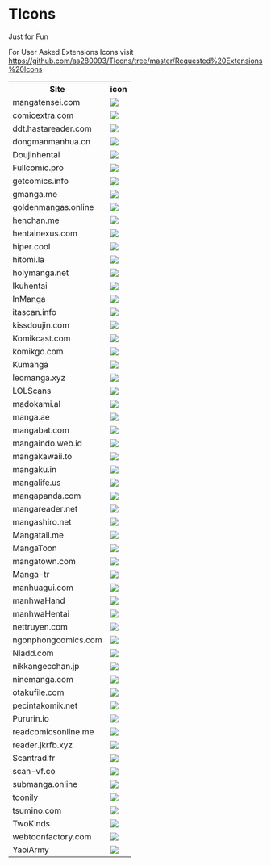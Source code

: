 # TIcons
Just for Fun



For User Asked Extensions Icons visit https://github.com/as280093/TIcons/tree/master/Requested%20Extensions%20Icons
<table style="width:100%">
<tr><th>Site</th><th>icon</th></tr>
<tr><td><a href="https://github.com/as280093/TIcons/tree/master/Requested%20Extensions%20Icons/mangatensei.com/res">mangatensei.com</a></td><td><img src="https://raw.githubusercontent.com/as280093/TIcons/master/Requested%20Extensions%20Icons/mangatensei.com/res/mipmap-xhdpi/ic_launcher.png" align=center" /></td></tr>
<tr><td><a href="https://github.com/as280093/TIcons/tree/master/Requested%20Extensions%20Icons/comicextra.com/res">comicextra.com</a></td><td><img src="https://raw.githubusercontent.com/as280093/TIcons/master/Requested%20Extensions%20Icons/comicextra.com/res/mipmap-xhdpi/ic_launcher.png" align=center" /></td></tr>
<tr><td><a href="https://github.com/as280093/TIcons/tree/master/Requested%20Extensions%20Icons/ddt.hastareader.com%C2%A0/res">ddt.hastareader.com</a></td><td><img src="https://raw.githubusercontent.com/as280093/TIcons/master/Requested%20Extensions%20Icons/ddt.hastareader.com%C2%A0/res/mipmap-xhdpi/ic_launcher.png" align=center" /></td></tr>
<tr><td><a href="https://github.com/as280093/TIcons/tree/master/Requested%20Extensions%20Icons/dongmanmanhua.cn/res">dongmanmanhua.cn</a></td><td><img src="https://raw.githubusercontent.com/as280093/TIcons/master/Requested%20Extensions%20Icons/dongmanmanhua.cn/res/mipmap-xhdpi/ic_launcher.png" align=center" /></td></tr>
<tr><td><a href="https://github.com/as280093/TIcons/tree/master/Requested%20Extensions%20Icons/Doujinhentai/res">Doujinhentai</a></td><td><img src="https://raw.githubusercontent.com/as280093/TIcons/master/Requested%20Extensions%20Icons/Doujinhentai/res/mipmap-xhdpi/ic_launcher.png" align=center" /></td></tr>
<tr><td><a href="https://github.com/as280093/TIcons/tree/master/Requested%20Extensions%20Icons/Fullcomic.pro/res">Fullcomic.pro</a></td><td><img src="https://raw.githubusercontent.com/as280093/TIcons/master/Requested%20Extensions%20Icons/Fullcomic.pro/res/mipmap-xhdpi/ic_launcher.png" align=center" /></td></tr>
<tr><td><a href="https://github.com/as280093/TIcons/tree/master/Requested%20Extensions%20Icons/getcomics.info/res">getcomics.info</a></td><td><img src="https://raw.githubusercontent.com/as280093/TIcons/master/Requested%20Extensions%20Icons/getcomics.info/res/mipmap-xhdpi/ic_launcher.png" align=center" /></td></tr>
<tr><td><a href="https://github.com/as280093/TIcons/tree/master/Requested%20Extensions%20Icons/gmanga.me/res">gmanga.me</a></td><td><img src="https://raw.githubusercontent.com/as280093/TIcons/master/Requested%20Extensions%20Icons/gmanga.me/res/mipmap-xhdpi/ic_launcher.png" align=center" /></td></tr>
<tr><td><a href="https://github.com/as280093/TIcons/tree/master/Requested%20Extensions%20Icons/goldenmangas.online/res">goldenmangas.online</a></td><td><img src="https://raw.githubusercontent.com/as280093/TIcons/master/Requested%20Extensions%20Icons/goldenmangas.online/res/mipmap-xhdpi/ic_launcher.png" align=center" /></td></tr>
<tr><td><a href="https://github.com/as280093/TIcons/tree/master/Requested%20Extensions%20Icons/henchan.me/res">henchan.me</a></td><td><img src="https://raw.githubusercontent.com/as280093/TIcons/master/Requested%20Extensions%20Icons/henchan.me/res/mipmap-xhdpi/ic_launcher.png" align=center" /></td></tr>
<tr><td><a href="https://github.com/as280093/TIcons/tree/master/Requested%20Extensions%20Icons/hentainexus.com/res">hentainexus.com</a></td><td><img src="https://raw.githubusercontent.com/as280093/TIcons/master/Requested%20Extensions%20Icons/hentainexus.com/res/mipmap-xhdpi/ic_launcher.png" align=center" /></td></tr>
<tr><td><a href="https://github.com/as280093/TIcons/tree/master/Requested%20Extensions%20Icons/hiper.cool/res">hiper.cool</a></td><td><img src="https://raw.githubusercontent.com/as280093/TIcons/master/Requested%20Extensions%20Icons/hiper.cool/res/mipmap-xhdpi/ic_launcher.png" align=center" /></td></tr>
<tr><td><a href="https://github.com/as280093/TIcons/tree/master/Requested%20Extensions%20Icons/hitomi.la/res">hitomi.la</a></td><td><img src="https://raw.githubusercontent.com/as280093/TIcons/master/Requested%20Extensions%20Icons/hitomi.la/res/mipmap-xhdpi/ic_launcher.png" align=center" /></td></tr>
<tr><td><a href="https://github.com/as280093/TIcons/tree/master/Requested%20Extensions%20Icons/holymanga.net/res">holymanga.net</a></td><td><img src="https://raw.githubusercontent.com/as280093/TIcons/master/Requested%20Extensions%20Icons/holymanga.net/res/mipmap-xhdpi/ic_launcher.png" align=center" /></td></tr>
<tr><td><a href="https://github.com/as280093/TIcons/tree/master/Requested%20Extensions%20Icons/Ikuhentai/res">Ikuhentai</a></td><td><img src="https://raw.githubusercontent.com/as280093/TIcons/master/Requested%20Extensions%20Icons/Ikuhentai/res/mipmap-xhdpi/ic_launcher.png" align=center" /></td></tr>
<tr><td><a href="https://github.com/as280093/TIcons/tree/master/Requested%20Extensions%20Icons/InManga/res">InManga</a></td><td><img src="https://raw.githubusercontent.com/as280093/TIcons/master/Requested%20Extensions%20Icons/InManga/res/mipmap-xhdpi/ic_launcher.png" align=center" /></td></tr>
<tr><td><a href="https://github.com/as280093/TIcons/tree/master/Requested%20Extensions%20Icons/itascan.info%C2%A0/res">itascan.info</a></td><td><img src="https://raw.githubusercontent.com/as280093/TIcons/master/Requested%20Extensions%20Icons/itascan.info%C2%A0/res/mipmap-xhdpi/ic_launcher.png" align=center" /></td></tr>
<tr><td><a href="https://github.com/as280093/TIcons/tree/master/Requested%20Extensions%20Icons/kissdoujin.com/res">kissdoujin.com</a></td><td><img src="https://raw.githubusercontent.com/as280093/TIcons/master/Requested%20Extensions%20Icons/kissdoujin.com/res/mipmap-xhdpi/ic_launcher.png" align=center" /></td></tr>
<tr><td><a href="https://github.com/as280093/TIcons/tree/master/Requested%20Extensions%20Icons/Komikcast.com/res">Komikcast.com</a></td><td><img src="https://raw.githubusercontent.com/as280093/TIcons/master/Requested%20Extensions%20Icons/Komikcast.com/res/mipmap-xhdpi/ic_launcher.png" align=center" /></td></tr>
<tr><td><a href="https://github.com/as280093/TIcons/tree/master/Requested%20Extensions%20Icons/komikgo.com/res">komikgo.com</a></td><td><img src="https://raw.githubusercontent.com/as280093/TIcons/master/Requested%20Extensions%20Icons/komikgo.com/res/mipmap-xhdpi/ic_launcher.png" align=center" /></td></tr>
<tr><td><a href="https://github.com/as280093/TIcons/tree/master/Requested%20Extensions%20Icons/Kumanga/res">Kumanga</a></td><td><img src="https://raw.githubusercontent.com/as280093/TIcons/master/Requested%20Extensions%20Icons/Kumanga/res/mipmap-xhdpi/ic_launcher.png" align=center" /></td></tr>
<tr><td><a href="https://github.com/as280093/TIcons/tree/master/Requested%20Extensions%20Icons/leomanga.xyz/res">leomanga.xyz</a></td><td><img src="https://raw.githubusercontent.com/as280093/TIcons/master/Requested%20Extensions%20Icons/leomanga.xyz/res/mipmap-xhdpi/ic_launcher.png" align=center" /></td></tr>
<tr><td><a href="https://github.com/as280093/TIcons/tree/master/Requested%20Extensions%20Icons/LOLScans/res">LOLScans</a></td><td><img src="https://raw.githubusercontent.com/as280093/TIcons/master/Requested%20Extensions%20Icons/LOLScans/res/mipmap-xhdpi/ic_launcher.png" align=center" /></td></tr>
<tr><td><a href="https://github.com/as280093/TIcons/tree/master/Requested%20Extensions%20Icons/madokami.al/res">madokami.al</a></td><td><img src="https://raw.githubusercontent.com/as280093/TIcons/master/Requested%20Extensions%20Icons/madokami.al/res/mipmap-xhdpi/ic_launcher.png" align=center" /></td></tr>
<tr><td><a href="https://github.com/as280093/TIcons/tree/master/Requested%20Extensions%20Icons/manga.ae/res">manga.ae</a></td><td><img src="https://raw.githubusercontent.com/as280093/TIcons/master/Requested%20Extensions%20Icons/manga.ae/res/mipmap-xhdpi/ic_launcher.png" align=center" /></td></tr>
<tr><td><a href="https://github.com/as280093/TIcons/tree/master/Requested%20Extensions%20Icons/mangabat.com/res">mangabat.com</a></td><td><img src="https://raw.githubusercontent.com/as280093/TIcons/master/Requested%20Extensions%20Icons/mangabat.com/res/mipmap-xhdpi/ic_launcher.png" align=center" /></td></tr>
<tr><td><a href="https://github.com/as280093/TIcons/tree/master/Requested%20Extensions%20Icons/mangaindo.web.id/res">mangaindo.web.id</a></td><td><img src="https://raw.githubusercontent.com/as280093/TIcons/master/Requested%20Extensions%20Icons/mangaindo.web.id/res/mipmap-xhdpi/ic_launcher.png" align=center" /></td></tr>
<tr><td><a href="https://github.com/as280093/TIcons/tree/master/Requested%20Extensions%20Icons/mangakawaii.to/res">mangakawaii.to</a></td><td><img src="https://raw.githubusercontent.com/as280093/TIcons/master/Requested%20Extensions%20Icons/mangakawaii.to/res/mipmap-xhdpi/ic_launcher.png" align=center" /></td></tr>
<tr><td><a href="https://github.com/as280093/TIcons/tree/master/Requested%20Extensions%20Icons/mangaku.in/res">mangaku.in</a></td><td><img src="https://raw.githubusercontent.com/as280093/TIcons/master/Requested%20Extensions%20Icons/mangaku.in/res/mipmap-xhdpi/ic_launcher.png" align=center" /></td></tr>
<tr><td><a href="https://github.com/as280093/TIcons/tree/master/Requested%20Extensions%20Icons/mangalife.us/res">mangalife.us</a></td><td><img src="https://raw.githubusercontent.com/as280093/TIcons/master/Requested%20Extensions%20Icons/mangalife.us/res/mipmap-xhdpi/ic_launcher.png" align=center" /></td></tr>
<tr><td><a href="https://github.com/as280093/TIcons/tree/master/Requested%20Extensions%20Icons/mangapanda.com/res">mangapanda.com</a></td><td><img src="https://raw.githubusercontent.com/as280093/TIcons/master/Requested%20Extensions%20Icons/mangapanda.com/res/mipmap-xhdpi/ic_launcher.png" align=center" /></td></tr>
<tr><td><a href="https://github.com/as280093/TIcons/tree/master/Requested%20Extensions%20Icons/mangareader.net/res">mangareader.net</a></td><td><img src="https://raw.githubusercontent.com/as280093/TIcons/master/Requested%20Extensions%20Icons/mangareader.net/res/mipmap-xhdpi/ic_launcher.png" align=center" /></td></tr>
<tr><td><a href="https://github.com/as280093/TIcons/tree/master/Requested%20Extensions%20Icons/mangashiro.net/res">mangashiro.net</a></td><td><img src="https://raw.githubusercontent.com/as280093/TIcons/master/Requested%20Extensions%20Icons/mangashiro.net/res/mipmap-xhdpi/ic_launcher.png" align=center" /></td></tr>
<tr><td><a href="https://github.com/as280093/TIcons/tree/master/Requested%20Extensions%20Icons/Mangatail.me/res">Mangatail.me</a></td><td><img src="https://raw.githubusercontent.com/as280093/TIcons/master/Requested%20Extensions%20Icons/Mangatail.me/res/mipmap-xhdpi/ic_launcher.png" align=center" /></td></tr>
<tr><td><a href="https://github.com/as280093/TIcons/tree/master/Requested%20Extensions%20Icons/MangaToon/res">MangaToon</a></td><td><img src="https://raw.githubusercontent.com/as280093/TIcons/master/Requested%20Extensions%20Icons/MangaToon/res/mipmap-xhdpi/ic_launcher.png" align=center" /></td></tr>
<tr><td><a href="https://github.com/as280093/TIcons/tree/master/Requested%20Extensions%20Icons/mangatown.com/res">mangatown.com</a></td><td><img src="https://raw.githubusercontent.com/as280093/TIcons/master/Requested%20Extensions%20Icons/mangatown.com/res/mipmap-xhdpi/ic_launcher.png" align=center" /></td></tr>
<tr><td><a href="https://github.com/as280093/TIcons/tree/master/Requested%20Extensions%20Icons/Manga-tr/res">Manga-tr</a></td><td><img src="https://raw.githubusercontent.com/as280093/TIcons/master/Requested%20Extensions%20Icons/Manga-tr/res/mipmap-xhdpi/ic_launcher.png" align=center" /></td></tr>
<tr><td><a href="https://github.com/as280093/TIcons/tree/master/Requested%20Extensions%20Icons/manhuagui.com/res">manhuagui.com</a></td><td><img src="https://raw.githubusercontent.com/as280093/TIcons/master/Requested%20Extensions%20Icons/manhuagui.com/res/mipmap-xhdpi/ic_launcher.png" align=center" /></td></tr>
<tr><td><a href="https://github.com/as280093/TIcons/tree/master/Requested%20Extensions%20Icons/manhwaHand/res">manhwaHand</a></td><td><img src="https://raw.githubusercontent.com/as280093/TIcons/master/Requested%20Extensions%20Icons/manhwaHand/res/mipmap-xhdpi/ic_launcher.png" align=center" /></td></tr>
<tr><td><a href="https://github.com/as280093/TIcons/tree/master/Requested%20Extensions%20Icons/manhwaHentai/res">manhwaHentai</a></td><td><img src="https://raw.githubusercontent.com/as280093/TIcons/master/Requested%20Extensions%20Icons/manhwaHentai/res/mipmap-xhdpi/ic_launcher.png" align=center" /></td></tr>
<tr><td><a href="https://github.com/as280093/TIcons/tree/master/Requested%20Extensions%20Icons/nettruyen.com/res">nettruyen.com</a></td><td><img src="https://raw.githubusercontent.com/as280093/TIcons/master/Requested%20Extensions%20Icons/nettruyen.com/res/mipmap-xhdpi/ic_launcher.png" align=center" /></td></tr>
<tr><td><a href="https://github.com/as280093/TIcons/tree/master/Requested%20Extensions%20Icons/ngonphongcomics.com/res">ngonphongcomics.com</a></td><td><img src="https://raw.githubusercontent.com/as280093/TIcons/master/Requested%20Extensions%20Icons/ngonphongcomics.com/res/mipmap-xhdpi/ic_launcher.png" align=center" /></td></tr>
<tr><td><a href="https://github.com/as280093/TIcons/tree/master/Requested%20Extensions%20Icons/Niadd.com/res">Niadd.com</a></td><td><img src="https://raw.githubusercontent.com/as280093/TIcons/master/Requested%20Extensions%20Icons/Niadd.com/res/mipmap-xhdpi/ic_launcher.png" align=center" /></td></tr>
<tr><td><a href="https://github.com/as280093/TIcons/tree/master/Requested%20Extensions%20Icons/nikkangecchan.jp/res">nikkangecchan.jp</a></td><td><img src="https://raw.githubusercontent.com/as280093/TIcons/master/Requested%20Extensions%20Icons/nikkangecchan.jp/res/mipmap-xhdpi/ic_launcher.png" align=center" /></td></tr>
<tr><td><a href="https://github.com/as280093/TIcons/tree/master/Requested%20Extensions%20Icons/ninemanga.com/res">ninemanga.com</a></td><td><img src="https://raw.githubusercontent.com/as280093/TIcons/master/Requested%20Extensions%20Icons/ninemanga.com/res/mipmap-xhdpi/ic_launcher.png" align=center" /></td></tr>
<tr><td><a href="https://github.com/as280093/TIcons/tree/master/Requested%20Extensions%20Icons/otakufile.com/res">otakufile.com</a></td><td><img src="https://raw.githubusercontent.com/as280093/TIcons/master/Requested%20Extensions%20Icons/otakufile.com/res/mipmap-xhdpi/ic_launcher.png" align=center" /></td></tr>
<tr><td><a href="https://github.com/as280093/TIcons/tree/master/Requested%20Extensions%20Icons/pecintakomik.net/res">pecintakomik.net</a></td><td><img src="https://raw.githubusercontent.com/as280093/TIcons/master/Requested%20Extensions%20Icons/pecintakomik.net/res/mipmap-xhdpi/ic_launcher.png" align=center" /></td></tr>
<tr><td><a href="https://github.com/as280093/TIcons/tree/master/Requested%20Extensions%20Icons/Pururin.io/res">Pururin.io</a></td><td><img src="https://raw.githubusercontent.com/as280093/TIcons/master/Requested%20Extensions%20Icons/Pururin.io/res/mipmap-xhdpi/ic_launcher.png" align=center" /></td></tr>
<tr><td><a href="https://github.com/as280093/TIcons/tree/master/Requested%20Extensions%20Icons/readcomicsonline.me/res">readcomicsonline.me</a></td><td><img src="https://raw.githubusercontent.com/as280093/TIcons/master/Requested%20Extensions%20Icons/readcomicsonline.me/res/mipmap-xhdpi/ic_launcher.png" align=center" /></td></tr>
<tr><td><a href="https://github.com/as280093/TIcons/tree/master/Requested%20Extensions%20Icons/reader.jkrfb.xyz/res">reader.jkrfb.xyz</a></td><td><img src="https://raw.githubusercontent.com/as280093/TIcons/master/Requested%20Extensions%20Icons/reader.jkrfb.xyz/res/mipmap-xhdpi/ic_launcher.png" align=center" /></td></tr>
<tr><td><a href="https://github.com/as280093/TIcons/tree/master/Requested%20Extensions%20Icons/Scantrad.fr/res">Scantrad.fr</a></td><td><img src="https://raw.githubusercontent.com/as280093/TIcons/master/Requested%20Extensions%20Icons/Scantrad.fr/res/mipmap-xhdpi/ic_launcher.png" align=center" /></td></tr>
<tr><td><a href="https://github.com/as280093/TIcons/tree/master/Requested%20Extensions%20Icons/scan-vf.co/res">scan-vf.co</a></td><td><img src="https://raw.githubusercontent.com/as280093/TIcons/master/Requested%20Extensions%20Icons/scan-vf.co/res/mipmap-xhdpi/ic_launcher.png" align=center" /></td></tr>
<tr><td><a href="https://github.com/as280093/TIcons/tree/master/Requested%20Extensions%20Icons/submanga.online/res">submanga.online</a></td><td><img src="https://raw.githubusercontent.com/as280093/TIcons/master/Requested%20Extensions%20Icons/submanga.online/res/mipmap-xhdpi/ic_launcher.png" align=center" /></td></tr>
<tr><td><a href="https://github.com/as280093/TIcons/tree/master/Requested%20Extensions%20Icons/toonily/res">toonily</a></td><td><img src="https://raw.githubusercontent.com/as280093/TIcons/master/Requested%20Extensions%20Icons/toonily/res/mipmap-xhdpi/ic_launcher.png" align=center" /></td></tr>
<tr><td><a href="https://github.com/as280093/TIcons/tree/master/Requested%20Extensions%20Icons/tsumino.com/res">tsumino.com</a></td><td><img src="https://raw.githubusercontent.com/as280093/TIcons/master/Requested%20Extensions%20Icons/tsumino.com/res/mipmap-xhdpi/ic_launcher.png" align=center" /></td></tr>
<tr><td><a href="https://github.com/as280093/TIcons/tree/master/Requested%20Extensions%20Icons/TwoKinds/res">TwoKinds</a></td><td><img src="https://raw.githubusercontent.com/as280093/TIcons/master/Requested%20Extensions%20Icons/TwoKinds/res/mipmap-xhdpi/ic_launcher.png" align=center" /></td></tr>
<tr><td><a href="https://github.com/as280093/TIcons/tree/master/Requested%20Extensions%20Icons/webtoonfactory.com/res">webtoonfactory.com</a></td><td><img src="https://raw.githubusercontent.com/as280093/TIcons/master/Requested%20Extensions%20Icons/webtoonfactory.com/res/mipmap-xhdpi/ic_launcher.png" align=center" /></td></tr>
<tr><td><a href="https://github.com/as280093/TIcons/tree/master/Requested%20Extensions%20Icons/YaoiArmy/res">YaoiArmy</a></td><td><img src="https://raw.githubusercontent.com/as280093/TIcons/master/Requested%20Extensions%20Icons/YaoiArmy/res/mipmap-xhdpi/ic_launcher.png" align=center" /></td></tr>
</table>

